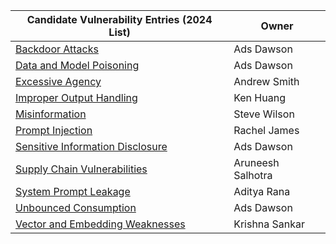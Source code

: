 | Candidate Vulnerability Entries (2024 List) | Owner |
| --- | --- |
| [Backdoor Attacks](https://github.com/OWASP/www-project-top-10-for-large-language-model-applications/blob/main/2_0_vulns/emerging_candidates/BackdoorAttacks.md) | Ads Dawson |
| [Data and Model Poisoning](https://github.com/OWASP/www-project-top-10-for-large-language-model-applications/blob/main/2_0_vulns/LLM03_DataModelPoisoning.md) | Ads Dawson |
| [Excessive Agency](https://github.com/OWASP/www-project-top-10-for-large-language-model-applications/blob/main/2_0_vulns/LLM08_ExcessiveAgency.md) | Andrew Smith |
| [Improper Output Handling](https://github.com/OWASP/www-project-top-10-for-large-language-model-applications/blob/main/2_0_vulns/LLM02_ImproperOutputHandling.md) | Ken Huang |
| [Misinformation](https://github.com/OWASP/www-project-top-10-for-large-language-model-applications/blob/main/2_0_vulns/LLM09_Misinformation.md) | Steve Wilson |
| [Prompt Injection](https://github.com/OWASP/www-project-top-10-for-large-language-model-applications/blob/main/2_0_vulns/LLM01_PromptInjection.md) | Rachel James |
| [Sensitive Information Disclosure](https://github.com/OWASP/www-project-top-10-for-large-language-model-applications/blob/main/2_0_vulns/LLM06_SensitiveInformationDisclosure.md) | Ads Dawson |
| [Supply Chain Vulnerabilities](https://github.com/OWASP/www-project-top-10-for-large-language-model-applications/blob/main/2_0_vulns/LLM05_SupplyChainVulnerabilities.md) | Aruneesh Salhotra |
| [System Prompt Leakage](https://github.com/OWASP/www-project-top-10-for-large-language-model-applications/blob/main/2_0_vulns/emerging_candidates/SystemPromptLeakage.md) | Aditya Rana  |
| [Unbounced Consumption](https://github.com/OWASP/www-project-top-10-for-large-language-model-applications/blob/main/2_0_vulns/LLM04_UnboundedConsumption.md) | Ads Dawson |
| [Vector and Embedding Weaknesses](https://github.com/OWASP/www-project-top-10-for-large-language-model-applications/blob/main/2_0_vulns/emerging_candidates/VectorAndEmbeddingWeaknesses.md) | Krishna Sankar |
